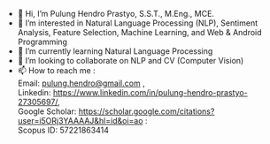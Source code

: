 - 👋 Hi, I’m Pulung Hendro Prastyo, S.S.T., M.Eng., MCE.
- 👀 I’m interested in Natural Language Processing (NLP), Sentiment Analysis, Feature Selection, Machine Learning, and Web & Android Programming
- 🌱 I’m currently learning Natural Language Processing
- 💞️ I’m looking to collaborate on NLP and CV (Computer Vision)
- 📫 How to reach me : 
  <br> Email: pulung.hendro@gmail.com , <br> Linkedin: https://www.linkedin.com/in/pulung-hendro-prastyo-27305697/, <br> Google Scholar: https://scholar.google.com/citations?user=i5ORj3YAAAAJ&hl=id&oi=ao : <br> Scopus ID: 57221863414


<!---
pulunghendroprastyo/pulunghendroprastyo is a ✨ special ✨ repository because its `README.md` (this file) appears on your GitHub profile.
You can click the Preview link to take a look at your changes.
--->
